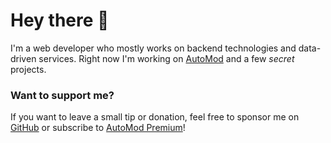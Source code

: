 # Hey there 👋

I'm a web developer who mostly works on backend technologies and data-driven services. Right now I'm working on [AutoMod](https://automod.xyz) and a few *secret* projects.

### Want to support me?

If you want to leave a small tip or donation, feel free to sponsor me on [GitHub](https://github.com/sponsors/xezzz) or subscribe to [AutoMod Premium](https://automod.xyz/premium)!
